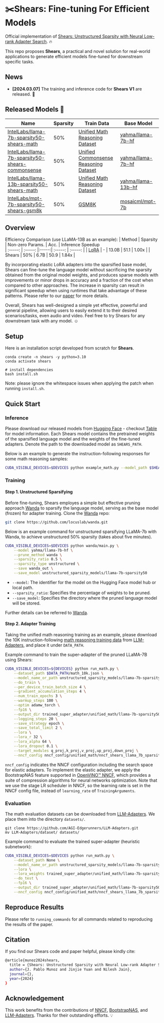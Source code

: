 # :scissors:Shears: Fine-tuning For Efficient Models

Official implementation of [Shears: Unstructured Sparsity with Neural Low-rank Adapter Search](). :fire:

This repo proposes **Shears**, a practical and novel solution for real-world applications to generate efficient models fine-tuned for downstream specific tasks.

## News
- **[2024.03.07]**  The training and inference code for **Shears V1** are released. :tada:

## Released Models 🤗

| Name                                                         | Sparsity                                               | Train Data                                                         | Base Model
| ------------------------------------------------------------ | ------------------------------------------------------ | ------------------------------------------------------------ | ------- | 
| [IntelLabs/llama-7b-sparsity50-shears-math]()    | 50%  | [Unified Math Reasoning Dataset](https://github.com/AGI-Edgerunners/LLM-Adapters/blob/main/ft-training_set/math_10k.json)           | [yahma/llama-7b-hf](https://huggingface.co/yahma/llama-7b-hf)
| [IntelLabs/llama-7b-sparsity50-shears-commonsense]()     | 50%          | [Unified Commonsense Reasoning Dataset](https://github.com/AGI-Edgerunners/LLM-Adapters/blob/main/ft-training_set/commonsense_170k.json)     | [yahma/llama-7b-hf](https://huggingface.co/yahma/llama-7b-hf)
| [IntelLabs/llama-13b-sparsity50-shears-math]()        | 50%           | [Unified Math Reasoning Dataset](https://github.com/AGI-Edgerunners/LLM-Adapters/blob/main/ft-training_set/math_10k.json)        |  [yahma/llama-13b-hf](https://huggingface.co/yahma/llama-13b-hf)
| [IntelLabs/mpt-7b-sparsity50-shears-gsm8k]()     | 50%                 | [GSM8K](https://huggingface.co/datasets/gsm8k)              | [mosaicml/mpt-7b](https://huggingface.co/mosaicml/mpt-7b)


## Overview

Efficiency Comparison (use LLaMA-13B as an example):
|  Method | Sparsity | Non-zero Params. | Acc. | Inference Speedup  
| :-----: | :-----: |:-----:| :-----: | :-----: |
|  [LoRA](https://github.com/microsoft/LoRA) | - | 13.0B | 51.1 | 1.00x |
| Shears | 50% | 6.7B | 50.9 | 1.84x |

By incorporating elastic LoRA adapters into the sparsified base model, Shears can fine-tune the language model without sacrificing the sparsity obtained from the original model weights, and produces sparse models with improvements or minor drops in accuracy and a fraction of the cost when compared to other approaches. The increase in sparsity can result in significant speedup when using runtimes that take advantage of these patterns. Please refer to our [paper]() for more details.

Overall, Shears has well-designed a simple yet effective, powerful and general pipeline, allowing users to easily extend it to their desired scenarios/tasks, even audio and video. Feel free to try Shears for any downstream task with any model. :relaxed:

## Setup

Here is an installation script developed from scratch for **Shears**.

```
conda create -n shears -y python=3.10
conda activate shears

# install dependencies
bash install.sh
```
Note: please ignore the whitespace issues when applying the patch when running `install.sh`.

## Quick Start

### Inference

Please download our released models from [Hugging Face](https://huggingface.co/IntelLabs) - checkout [Table](#released-models-) for model information. 
Each Shears model contains the pretrained weights of the sparsified language model and the weights of the fine-tuned adapters.
Denote the path to the downloaded model as `SHEARS_PATH`.

Below is an example to generate the instruction-following responses for some math reasoning samples:
```bash
CUDA_VISIBLE_DEVICES=$DEVICES python example_math.py --model_path $SHEARS_PATH
```

### Training

#### Step 1. Unstructured Sparsifying

Before fine-tuning, Shears employes a simple but effective pruning approach [Wanda](https://arxiv.org/abs/2306.11695) to sparsify the language model, serving as the base model (frozen) for adapter training.
Clone the [Wanda](https://github.com/locuslab/wanda) repo:

```bash
git clone https://github.com/locuslab/wanda.git
```

Below is an example command for unstructured sparsifying LLaMA-7b with Wanda, to achieve unstructured 50% sparsity (takes about five minutes).
```bash
CUDA_VISIBLE_DEVICES=$DEVICES python wanda/main.py \
    --model yahma/llama-7b-hf \
    --prune_method wanda \
    --sparsity_ratio 0.5 \
    --sparsity_type unstructured \
    --save wanda_out \
    --save_model unstructured_sparsity_models/llama-7b-sparsity50
```
- `--model`: The identifier for the model on the Hugging Face model hub or local path.
- `--sparsity_ratio`: Specifies the percentage of weights to be pruned.
- `--save_model`: Specifies the directory where the pruned language model will be stored.

Further details can be referred to [Wanda](https://github.com/locuslab/wanda).

#### Step 2. Adapter Training

Taking the unified math reasoning training as an example, please download the 10K instruction-following [math reasoning training data](https://github.com/AGI-Edgerunners/LLM-Adapters/blob/main/ft-training_set/math_10k.json) from [LLM-Adapters](https://github.com/AGI-Edgerunners/LLM-Adapters), and place it under `DATA_PATH`. 

Example command to train the super-adapter of the pruned LLaMA-7B using Shears:

```bash
CUDA_VISIBLE_DEVICES=${DEVICES} python run_math.py \
    --dataset_path $DATA_PATH/math_10k.json \
    --model_name_or_path unstructured_sparsity_models/llama-7b-sparsity50 \
    --do_train \
    --per_device_train_batch_size 4 \
    --gradient_accumulation_steps 4 \
    --num_train_epochs 3 \
    --warmup_steps 100 \
    --optim adamw_torch \
    --fp16 \
    --output_dir trained_super_adapter/unified_math/llama-7b-sparsity50-shears-math-adapter \
    --logging_steps 20 \
    --save_strategy epoch \
    --save_total_limit 2 \
    --lora \
    --lora_r 32 \
    --lora_alpha 64 \
    --lora_dropout 0.1 \
    --target_modules q_proj,k_proj,v_proj,up_proj,down_proj \
    --nncf_config nncf_config/unified_math/nncf_shears_llama_7b_sparsity50.json
```

`nncf_config` indicates the NNCF configuration including the search space for elastic adapters.
To implement the elastic adapter, we apply the BootstrapNAS feature supported in [OpenVINO™ NNCF](https://github.com/openvinotoolkit/nncf), which provides a suite of compression algorithms for neural networks optimization.
Note that we use the stage LR scheduler in NNCF, so the learning rate is set in the NNCF config file, instead of `learning_rate` of `TrainingArguments`.

### Evaluation

The math evaluation datasets can be downloaded from [LLM-Adapters](https://github.com/AGI-Edgerunners/LLM-Adapters).
We place them into the directory `datasets/`.
```
git clone https://github.com/AGI-Edgerunners/LLM-Adapters.git
mv LLM-Adapters/dataset/ datasets/ 
```

Example command to evaluate the trained super-adapter (heuristic subnetwork):

```bash
CUDA_VISIBLE_DEVICES=$DEVICES python run_math.py \
    --dataset_path None \
    --model_name_or_path unstructured_sparsity_models/llama-7b-sparsity50 \
    --lora \
    --lora_weights trained_super_adapter/unified_math/llama-7b-sparsity50-shears-math-adapter \
    --do_test \
    --fp16 \
    --output_dir trained_super_adapter/unified_math/llama-7b-sparsity50-shears-math-adapter/results \
    --nncf_config nncf_config/unified_math/nncf_shears_llama_7b_sparsity50.json
```

## Reproduce Results

Please refer to `running_commands` for all commands related to reproducing the results of the paper.

## Citation
If you find our Shears code and paper helpful, please kindly cite:
```bash
@article{munoz2024shears,
  title = {Shears: Unstructured Sparsity with Neural Low-rank Adapter Search},
  author={J. Pablo Munoz and Jinjie Yuan and Nilesh Jain},
  journal={},
  year={2024}
}
```

## Acknowledgement
This work benefits from the contributions of [NNCF](https://github.com/openvinotoolkit/nncf), [BootstrapNAS](https://github.com/jpablomch/bootstrapnas), and [LLM-Adapters](https://github.com/AGI-Edgerunners/LLM-Adapters). Thanks for their outstanding efforts. :bulb:
